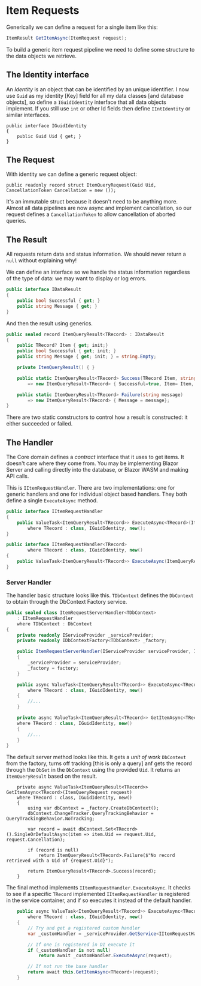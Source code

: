 # Item Requests

Generically we can define a request for a single item like this:

```csharp
ItemResult GetItemAsync(ItemRequest request);
```

To build a generic item request pipeline we need to define some structure to the data objects we retrieve.

## The Identity interface

An *Identity* is an object that can be identified by an unique identifier.  I now use `Guid` as my identity [Key] field for all my data classes [and database objects], so define a `IGuidIdentity` interface that all data objects implement.  If you still use `int` or other Id fields then define `IIntIdentity` or similar interfaces.

```
public interface IGuidIdentity 
{ 
    public Guid Uid { get; }
}
```

## The Request

With identity we can define a generic request object:

```
public readonly record struct ItemQueryRequest(Guid Uid, CancellationToken Cancellation = new ());
```

It's an immutable struct because it doesn't need to be anything more.  Almost all data pipelines are now async and implement cancellation, so our request defines a `CancellationToken` to allow cancellation of aborted queries.

## The Result

All requests return data and status information.  We should never return a `null` without explaining why!

We can define an interface so we handle the status information regardless of the type of data: we may want to display or log errors.

```csharp
public interface IDataResult
{
    public bool Successful { get; }
    public string Message { get; }
}
```

And then the result using generics.

```csharp
public sealed record ItemQueryResult<TRecord> : IDataResult
{
    public TRecord? Item { get; init;} 
    public bool Successful { get; init; }
    public string Message { get; init; } = string.Empty;

    private ItemQueryResult() { }

    public static ItemQueryResult<TRecord> Success(TRecord Item, string? message = null)
        => new ItemQueryResult<TRecord> { Successful=true, Item= Item, Message= message ?? string.Empty };

    public static ItemQueryResult<TRecord> Failure(string message)
        => new ItemQueryResult<TRecord> { Message = message};
}
```

There are two static constructors to control how a result is constructed: it either succeeded or failed.

## The Handler

The Core domain defines a *contract* interface that it uses to get items.  It doesn't care where they come from.  You may be implementing Blazor Server and calling directly into the database, or Blazor WASM and making API calls.

This is `IItemRequestHandler`.  There are two implementations: one for generic handlers and one for individual object based handlers.  They both define a single `ExecuteAsync` method.

```csharp
public interface IItemRequestHandler
{
    public ValueTask<ItemQueryResult<TRecord>> ExecuteAsync<TRecord>(ItemQueryRequest request)
        where TRecord : class, IGuidIdentity, new();
}

public interface IItemRequestHandler<TRecord>
        where TRecord : class, IGuidIdentity, new()
{
    public ValueTask<ItemQueryResult<TRecord>> ExecuteAsync(ItemQueryRequest request);
}
```

### Server Handler

The handler basic structure looks like this.  `TDbContext` defines the `DbContext` to obtain through the DbContext Factory service.   

```csharp
public sealed class ItemRequestServerHandler<TDbContext>
    : IItemRequestHandler
    where TDbContext : DbContext
{
    private readonly IServiceProvider _serviceProvider;
    private readonly IDbContextFactory<TDbContext> _factory;

    public ItemRequestServerHandler(IServiceProvider serviceProvider, IDbContextFactory<TDbContext> factory)
    {
        _serviceProvider = serviceProvider;
        _factory = factory;
    }

    public async ValueTask<ItemQueryResult<TRecord>> ExecuteAsync<TRecord>(ItemQueryRequest request)
        where TRecord : class, IGuidIdentity, new()
    {
        //...
    }

    private async ValueTask<ItemQueryResult<TRecord>> GetItemAsync<TRecord>(ItemQueryRequest request)
    where TRecord : class, IGuidIdentity, new()
    {
        //...
    }
}
```

The default server method looks like this.  It gets a *unit of work* `DbContext` from the factory, turns off tracking [this is only a query] anf gets the record through the `DbSet` in the `DbContext` using the provided `Uid`.  It returns an `ItemQueryResult` based on the result.

```
    private async ValueTask<ItemQueryResult<TRecord>> GetItemAsync<TRecord>(ItemQueryRequest request)
    where TRecord : class, IGuidIdentity, new()
    {
        using var dbContext = _factory.CreateDbContext();
        dbContext.ChangeTracker.QueryTrackingBehavior = QueryTrackingBehavior.NoTracking;

        var record = await dbContext.Set<TRecord>().SingleOrDefaultAsync(item => item.Uid == request.Uid, request.Cancellation);

        if (record is null)
            return ItemQueryResult<TRecord>.Failure($"No record retrieved with a Uid of {request.Uid}");

        return ItemQueryResult<TRecord>.Success(record);
    }
```

The final method implements `IItemRequestHandler.ExecuteAsync`.  It checks to see if a specific `TRecord` implemented `IItemRequestHandler` is registered in the service container, and if so executes it instead of the default handler.

```csharp
    public async ValueTask<ItemQueryResult<TRecord>> ExecuteAsync<TRecord>(ItemQueryRequest request)
        where TRecord : class, IGuidIdentity, new()
    {
        // Try and get a registered custom handler
        var _customHandler = _serviceProvider.GetService<IItemRequestHandler<TRecord>>();

        // If one is registered in DI execute it
        if (_customHandler is not null)
            return await _customHandler.ExecuteAsync(request);

        // If not run the base handler
        return await this.GetItemAsync<TRecord>(request);
    }
```



